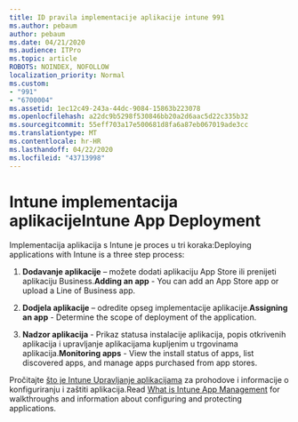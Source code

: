 ```yaml
---
title: ID pravila implementacije aplikacije intune 991
ms.author: pebaum
author: pebaum
ms.date: 04/21/2020
ms.audience: ITPro
ms.topic: article
ROBOTS: NOINDEX, NOFOLLOW
localization_priority: Normal
ms.custom:
- "991"
- "6700004"
ms.assetid: 1ec12c49-243a-44dc-9084-15863b223078
ms.openlocfilehash: a22dc9b5298f530846bb20a2d6aac5d22c335b32
ms.sourcegitcommit: 55eff703a17e500681d8fa6a87eb067019ade3cc
ms.translationtype: MT
ms.contentlocale: hr-HR
ms.lasthandoff: 04/22/2020
ms.locfileid: "43713998"
---
```

# <a name="intune-app-deployment"></a><span data-ttu-id="cabcf-102">Intune implementacija aplikacije</span><span class="sxs-lookup"><span data-stu-id="cabcf-102">Intune App Deployment</span></span>

<span data-ttu-id="cabcf-103">Implementacija aplikacija s Intune je proces u tri koraka:</span><span class="sxs-lookup"><span data-stu-id="cabcf-103">Deploying applications with Intune is a three step process:</span></span>
  
1. <span data-ttu-id="cabcf-104">**Dodavanje aplikacije** – možete dodati aplikaciju App Store ili prenijeti aplikaciju Business.</span><span class="sxs-lookup"><span data-stu-id="cabcf-104">**Adding an app** - You can add an App Store app or upload a Line of Business app.</span></span>

2. <span data-ttu-id="cabcf-105">**Dodjela aplikacije** – odredite opseg implementacije aplikacije.</span><span class="sxs-lookup"><span data-stu-id="cabcf-105">**Assigning an app** - Determine the scope of deployment of the application.</span></span>

3. <span data-ttu-id="cabcf-106">**Nadzor aplikacija** - Prikaz statusa instalacije aplikacija, popis otkrivenih aplikacija i upravljanje aplikacijama kupljenim u trgovinama aplikacija.</span><span class="sxs-lookup"><span data-stu-id="cabcf-106">**Monitoring apps** - View the install status of apps, list discovered apps, and manage apps purchased from app stores.</span></span>

<span data-ttu-id="cabcf-107">Pročitajte [što je Intune Upravljanje aplikacijama](https://docs.microsoft.com/intune/app-management) za prohodove i informacije o konfiguriranju i zaštiti aplikacija.</span><span class="sxs-lookup"><span data-stu-id="cabcf-107">Read [What is Intune App Management](https://docs.microsoft.com/intune/app-management) for walkthroughs and information about configuring and protecting applications.</span></span>
  